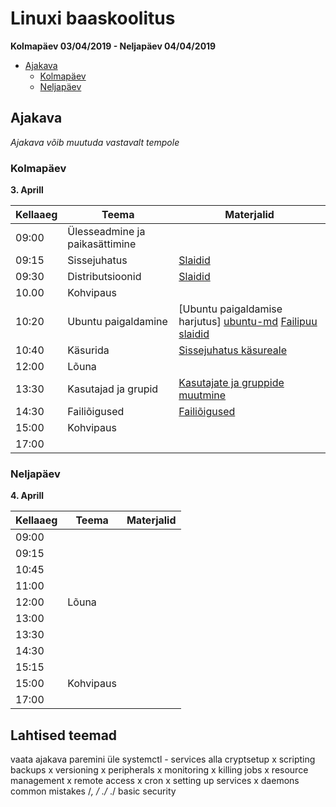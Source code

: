 # Linuxi baaskoolitus

**Kolmapäev 03/04/2019 - Neljapäev 04/04/2019**

- [Ajakava](#Ajakava)
	- [Kolmapäev](#kolmapäev)
	- [Neljapäev](#neljapäev)


## Ajakava

_Ajakava võib muutuda vastavalt tempole_


### Kolmapäev
**3. Aprill**

| **Kellaaeg** | **Teema** | **Materjalid** |
| -------- | --------- | ---------  | 
| 09:00    | Ülesseadmine ja paikasättimine |   |   
| 09:15    | Sissejuhatus | [Slaidid][intro-html] | 
| 09:30    | Distributsioonid | [Slaidid][distros-html] |  
| 10.00    | Kohvipaus | |
| 10:20    | Ubuntu paigaldamine |  [Ubuntu paigaldamise harjutus]  [ubuntu-md] [Failipuu slaidid][filetree-html]|
| 10:40    | Käsurida | [Sissejuhatus käsureale][bash-md] |   
| 12:00    | Lõuna |     
| 13:30    | Kasutajad ja grupid | [Kasutajate ja gruppide muutmine][users-md] |   
| 14:30    | Failiõigused | [Failiõigused][perms-md] |   
| 15:00    | Kohvipaus |  |   
| 17:00    |  |  |   

[intro-html]:     https://ooobik.github.io/ubuntu-training/html/intro.html
[distros-html]:     https://ooobik.github.io/ubuntu-training/html/distros.html
[filetree-html]:     https://ooobik.github.io/ubuntu-training/html/filetree.html
[ubuntu-md]:     https://ooobik.github.io/ubuntu-training/markdown/ubuntu-install.md
[bash-md]:     https://ooobik.github.io/ubuntu-training/markdown/bash.md
[users-md]:     https://ooobik.github.io/ubuntu-training/markdown/users.md
[perms-md]:     https://ooobik.github.io/ubuntu-training/markdown/perms.md

### Neljapäev
**4. Aprill**

| **Kellaaeg** | **Teema**  | **Materjalid** 
| -------- | ---------  | ---------  
| 09:00    |   |  | 
| 09:15    |   |  | 
| 10:45    |   |  | 
| 11:00    |   |  | 
| 12:00    | Lõuna  |  | 
| 13:00    |   |  | 
| 13:30    |   |  | 
| 14:30    |   |  | 
| 15:15    |   |  | 
| 15:00    | Kohvipaus |  | 
| 17:00    |   |  | 

## Lahtised teemad
vaata ajakava paremini üle
systemctl - services alla
cryptsetup
x scripting
backups
x versioning
x peripherals
x monitoring
x killing jobs
x resource management
x remote access
x cron
x setting up services
x daemons
common mistakes /*, / ./* ./
basic security